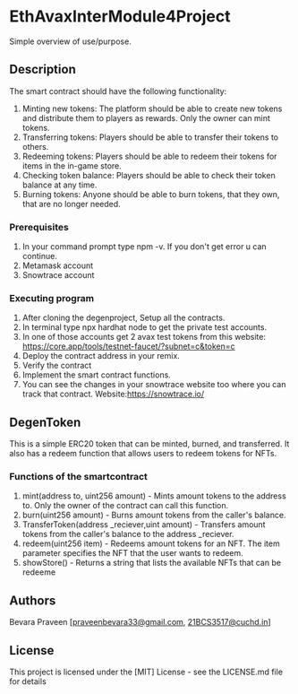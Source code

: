 # EthAvaxInterModule4Project 

Simple overview of use/purpose.

## Description

 The smart contract should have the following functionality:

1. Minting new tokens: The platform should be able to create new tokens and distribute them to players as rewards. Only the owner can mint tokens.
2. Transferring tokens: Players should be able to transfer their tokens to others.
3. Redeeming tokens: Players should be able to redeem their tokens for items in the in-game store.
4. Checking token balance: Players should be able to check their token balance at any time.
5. Burning tokens: Anyone should be able to burn tokens, that they own, that are no longer needed.


### Prerequisites
1. In your command prompt type npm -v. If you don't get error u can continue.
2. Metamask account
3. Snowtrace account

### Executing program
1. After cloning the degenproject, Setup all the contracts.
2. In terminal type npx hardhat node to get the private test accounts.
3. In one of those accounts get 2 avax test tokens from this website: https://core.app/tools/testnet-faucet/?subnet=c&token=c
4. Deploy the contract address in your remix.
5. Verify the contract 
6. Implement the smart contract functions.
7. You can see the changes in your snowtrace website too where you can track that contract. Website:https://snowtrace.io/

## DegenToken
This is a simple ERC20 token that can be minted, burned, and transferred. It also has a redeem function that allows users to redeem tokens for NFTs.

### Functions of the smartcontract
1. mint(address to, uint256 amount) - Mints amount tokens to the address to. Only the owner of the contract can call this function.
2. burn(uint256 amount) - Burns amount tokens from the caller's balance.
3. TransferToken(address _reciever,uint amount) - Transfers amount tokens from the caller's balance to the address _reciever.
4. redeem(uint256 item) - Redeems amount tokens for an NFT. The item parameter specifies the NFT that the user wants to redeem.
5. showStore() - Returns a string that lists the available NFTs that can be redeeme

## Authors

Bevara Praveen
[praveenbevara33@gmail.com, 21BCS3517@cuchd.in]

## License

This project is licensed under the [MIT] License - see the LICENSE.md file for details
